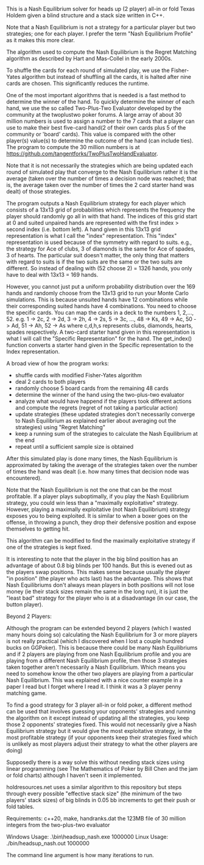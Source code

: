This is a Nash Equilibrium solver for heads up (2 player) all-in or fold Texas Holdem given a blind structure and a stack size written in C++.

Note that a Nash Equilibrium is not a strategy for a particular player but two strategies; one for each player. I prefer the term "Nash Equilibrium Profile" as it makes this more clear.

The algorithm used to compute the Nash Equilibrium is the Regret Matching algorithm as described by Hart and Mas-Collel in the early 2000s.

To shuffle the cards for each round of simulated play, we use the Fisher-Yates algorithm but instead of shuffling all the cards, it is halted after nine cards are chosen. This significantly reduces the runtime.

One of the most important algorithms that is needed is a fast method to determine the winner of the hand. To quickly determine the winner of each hand, we use the so called Two-Plus-Two Evaluator developed by the community at the twoplustwo poker forums.  A large array of about 30 million numbers is used to assign a number to the 7 cards that a player can use to make their best five-card hand(2 of their own cards plus 5 of the community or 'board' cards).  This value is compared with the other player(s) value(s) to determine the outcome of the hand (can include ties). The program to compute the 30 million numbers is at https://github.com/tangentforks/TwoPlusTwoHandEvaluator.

Note that it is not necessarily the strategies which are being updated each round of simulated play that converge to the Nash Equilibrium rather it is the average (taken over the number of times a decision node was reached; that is, the average taken over the number of times the 2 card starter hand was dealt) of those strategies.

The program outputs a Nash Equilibrium strategy for each player which consists of a 13x13 grid of probabilities which represents the frequency the player should randomly go all in with that hand. The indices of this grid start at 0 and suited unpaired hands are represented with the first index > second index (i.e. bottom left). A hand given in this 13x13 grid representation is what I call the "index" representation. This "index" representation is used because of the symmetry with regard to suits. e.g., the strategy for Ace of clubs, 3 of diamonds is the same for Ace of spades, 3 of hearts. The particular suit doesn't matter, the only thing that matters with regard to suits is if the two suits are the same or the two suits are different. So instead of dealing with (52 choose 2) = 1326 hands, you only have to deal with 13x13 = 169 hands. 

However, you cannot just put a uniform probability distribution over the 169 hands and randomly choose from the 13x13 grid to run your Monte Carlo simulations.  This is because unsuited hands have 12 combinations while their corresponding suited hands have 4 combinations. You need to choose the specific cards. You can map the cards in a deck to the numbers 1, 2,..., 52.  e.g. 1 -> 2c, 2 -> 2d, 3 -> 2h, 4 -> 2s, 5 -> 3c, ..., 48 -> Ks, 49 -> Ac, 50 -> Ad, 51 -> Ah, 52 -> As where c,d,h,s represents clubs, diamonds, hearts, spades respectively.  A two-card starter hand given in this representation is what I will call the "Specific Representation" for the hand.  The get_index() function converts a starter hand given in the Specific representation to the Index representation.

A broad view of how the program works:

- shuffle cards with modified Fisher-Yates algorithm
- deal 2 cards to both players
- randomly choose 5 board cards from the remaining 48 cards
- determine the winner of the hand using the two-plus-two evaluator
- analyze what would have happend if the players took different actions and compute the regrets (regret of not taking a particular action)
- update strategies (these updated strategies don't necessarily converge to Nash Equilibrium as explained earlier about averaging out the strategies) using "Regret Matching"
- keep a running sum of the strategies to calculate the Nash Equilibrium at the end
- repeat until a sufficient sample size is obtained

After this simulated play is done many times, the Nash Equilibrium is
approximated by taking the average of the strategies taken over the number
of times the hand was dealt (i.e. how many times that decision node was encountered).

Note that the Nash Equilibrium is not the one that can be the most profitable. If a player plays suboptimally, if you play the Nash Equilibrium strategy, you could win less than a "maximally exploitative" strategy.  However, playing a maximally exploitative (not Nash Equilibrium) strategy exposes you to being exploited. It is similar to when a boxer goes on the offense, in throwing a punch, they drop their defensive position and expose themselves to getting hit.

This algorithm can be modified to find the maximally exploitative strategy if one of the strategies is kept fixed.

It is interesting to note that the player in the big blind position has an advantage of about 0.8 big blinds per 100 hands. But this is evened out as the players swap positions.  This makes sense because usually the player "in position" (the player who acts last) has the advantage. This shows that Nash Equilibriums don't always mean players in both positions will not lose money (ie their stack sizes remain the same in the long run), it is just the "least bad" strategy for the player who is at a disadvantage (in our case, the button player).

Beyond 2 Players:

Although the program can be extended beyond 2 players (which I wasted many hours doing so) calculating the Nash Equilibrium for 3 or more players is not really practical (which I discovered when I lost a couple hundred bucks on GGPoker).  This is because there could be many Nash Equilibriums and if 2 players are playing from one Nash Equilibrium profile and you are playing from a different Nash Equilibrium profile, then those 3 strategies taken together aren't necessarily a Nash Equilibrium. Which means you need to somehow know the other two players are playing from a particular Nash Equilibrium. This was explained with a nice counter example in a paper I read but I forget where I read it. I think it was a 3 player penny matching game.

To find a good strategy for 3 player all-in or fold poker, a different method can be used that involves guessing your opponents' strategies and running the algorithm on it except instead of updating all the strategies, you keep those 2 opponents' strategies fixed. This would not necessarily give a Nash Equilibrium strategy but it would give the most exploitative strategy, ie the most profitable strategy (if your opponents keep their strategies fixed which is unlikely as most players adjust their strategy to what the other players are doing)

Supposedly there is a way solve this without needing stack sizes using linear programming (see The Mathematics of Poker by Bill Chen and the jam or fold charts) although I haven't seen it implemented.

holdresources.net uses a similar algorithm to this repository but steps through every possible "effective stack size" (the minimum of the two players' stack sizes) of big blinds in 0.05 bb increments to get their push or fold tables. 

Requirements: c++20, make, handranks.dat the 123MB file of 30 million integers from the two-plus-two evaluator

Windows Usage: .\bin\headsup_nash.exe 1000000 
Linux Usage: ./bin/headsup_nash.out 1000000 

The command line argument is how many iterations to run.
